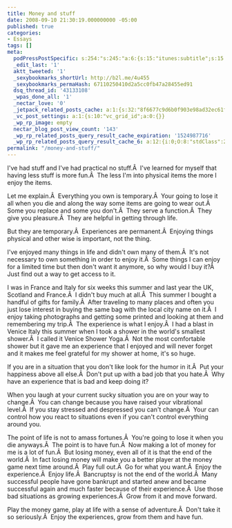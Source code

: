 ```yaml
---
title: Money and stuff
date: 2008-09-10 21:30:19.000000000 -05:00
published: true
categories:
- Essays
tags: []
meta:
  podPressPostSpecific: s:254:"s:245:"a:6:{s:15:"itunes:subtitle";s:15:"##PostExcerpt##";s:14:"itunes:summary";s:15:"##PostExcerpt##";s:15:"itunes:keywords";s:17:"##WordPressCats##";s:13:"itunes:author";s:10:"##Global##";s:15:"itunes:explicit";s:2:"No";s:12:"itunes:block";s:2:"No";}";";
  _edit_last: '1'
  aktt_tweeted: '1'
  _sexybookmarks_shortUrl: http://b2l.me/4u455
  _sexybookmarks_permaHash: 67110250410d2a5cc0fb47a28455ed91
  dsq_thread_id: '43133108'
  _wpas_done_all: '1'
  _nectar_love: '0'
  _jetpack_related_posts_cache: a:1:{s:32:"8f6677c9d6b0f903e98ad32ec61f8deb";a:2:{s:7:"expires";i:1470549749;s:7:"payload";a:3:{i:0;a:1:{s:2:"id";i:1423;}i:1;a:1:{s:2:"id";i:5870;}i:2;a:1:{s:2:"id";i:968;}}}}
  _vc_post_settings: a:1:{s:10:"vc_grid_id";a:0:{}}
  _wp_rp_image: empty
  nectar_blog_post_view_count: '143'
  _wp_rp_related_posts_query_result_cache_expiration: '1524987716'
  _wp_rp_related_posts_query_result_cache_6: a:12:{i:0;O:8:"stdClass":2:{s:7:"post_id";s:4:"4395";s:5:"score";s:17:"61.71372122064562";}i:1;O:8:"stdClass":2:{s:7:"post_id";s:4:"2795";s:5:"score";s:18:"58.826323593589315";}i:2;O:8:"stdClass":2:{s:7:"post_id";s:3:"831";s:5:"score";s:18:"55.608865985980636";}i:3;O:8:"stdClass":2:{s:7:"post_id";s:3:"288";s:5:"score";s:18:"55.608865985980636";}i:4;O:8:"stdClass":2:{s:7:"post_id";s:3:"702";s:5:"score";s:17:"55.35383794878447";}i:5;O:8:"stdClass":2:{s:7:"post_id";s:3:"662";s:5:"score";s:17:"55.35383794878447";}i:6;O:8:"stdClass":2:{s:7:"post_id";s:4:"2686";s:5:"score";s:17:"53.51948424205328";}i:7;O:8:"stdClass":2:{s:7:"post_id";s:3:"728";s:5:"score";s:17:"52.14987982518602";}i:8;O:8:"stdClass":2:{s:7:"post_id";s:3:"665";s:5:"score";s:17:"51.89485178798986";}i:9;O:8:"stdClass":2:{s:7:"post_id";s:3:"746";s:5:"score";s:18:"26.509130005533297";}i:10;O:8:"stdClass":2:{s:7:"post_id";s:4:"4419";s:5:"score";s:18:"24.163689483884045";}i:11;O:8:"stdClass":2:{s:7:"post_id";s:3:"893";s:5:"score";s:17:"21.90457529848865";}}
permalink: "/money-and-stuff/"
---
```

I've had stuff and I've had practical no stuff.Â  I've learned for myself that having less stuff is more fun.Â  The less I'm into physical items the more I enjoy the items.

Let me explain.Â  Everything you own is temporary.Â  Your going to lose it all when you die and along the way some items are going to wear out.Â  Some you replace and some you don't.Â  They serve a function.Â  They give you pleasure.Â  They are helpful in getting through life.

But they are temporary.Â  Experiences are permanent.Â  Enjoying things physical and other wise is important, not the thing.

I've enjoyed many things in life and didn't own many of them.Â  It's not necessary to own something in order to enjoy it.Â  Some things I can enjoy for a limited time but then don't want it anymore, so why would I buy it?Â  Just find out a way to get access to it.

I was in France and Italy for six weeks this summer and last year the UK, Scotland and France.Â  I didn't buy much at all.Â  This summer I bought a handful of gifts for family.Â  After traveling to many places and often you just lose interest in buying the same bag with the local city name on it.Â  I enjoy taking photographs and getting some printed and looking at them and remembering my trip.Â  The experience is what I enjoy.Â  I had a blast in Venice Italy this summer when I took a shower in the world's smallest shower.Â  I called it Venice Shower Yoga.Â  Not the most comfortable shower but it gave me an experience that I enjoyed and will never forget and it makes me feel grateful for my shower at home, it's so huge.

If you are in a situation that you don't like look for the humor in it.Â  Put your happiness above all else.Â  Don't put up with a bad job that you hate.Â  Why have an experience that is bad and keep doing it?

When you laugh at your current sucky situation you are on your way to change.Â  You can change because you have raised your vibrational level.Â  If you stay stressed and despressed you can't change.Â  Your can control how you react to situations even if you can't control everything around you.

The point of life is not to amass fortunes.Â  You're going to lose it when you die anyways.Â  The point is to have fun.Â  Now making a lot of money for me is a lot of fun.Â  But losing money, even all of it is that the end of the world.Â  In fact losing money will make you a better player at the money game next time around.Â  Play full out.Â  Go for what you want.Â  Enjoy the experience.Â  Enjoy life.Â  Bancruptsy is not the end of the world.Â  Many successful people have gone bankrupt and started anew and became successful again and much faster because of their experience.Â  Use those bad situations as growing experiences.Â  Grow from it and move forward.

Play the money game, play at life with a sense of adventure.Â  Don't take it so seriously.Â  Enjoy the experiences, grow from them and have fun.</p>
